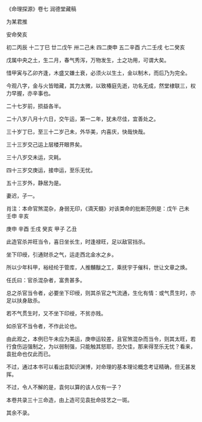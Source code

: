 《命理探源》卷七 润德堂藏稿

为某君推

安命癸亥

初二丙辰 十二丁巳 廿二戊午 卅二己未 四二庚申 五二辛酉 六二壬戌 七二癸亥

戊属中央之土，生二月，春气秀泻，万物发生，土之功用，可谓大矣。

惜甲寅与乙卯齐逢，木盛又嫌土衰，必须火以生土，金以制木，而后乃为完全。

今观八字，金与火皆暗藏，其力太微，以致椿庭先逝，功名无成，然堂棣联三，权力早握，亦辛事也。

二十七岁前，损益各半。

二十八岁八月十六日，交午运，第一二年，犹未尽佳，宜善处之。

三十岁丁巳，至三十二岁己未，外华美，内喜庆，快哉快哉。

三十三岁交己运上层楼开眼界矣。

三十八岁交未运，灾耗。

四十三岁交庚运，接申运，至乐无忧。

五十三岁外，静居为是。

妻迟，子一。

肖注：本命官煞混杂，身弱无印，《滴天髓》对该类命的批断范例是：戊午 己未 壬申 辛亥

庚申 辛酉 壬戌 癸亥 甲子 乙丑

此造官杀并旺当令，喜日坐长生，时逢禄旺，足以敌官挡杀。

坐下印绶，引通财杀之气，运走西北金水之乡。

所以少年科甲，裕经纶于管库，人推黼黻之工，乘抚宇于催科，世让文章之焕。

任氏曰：官杀混杂者，富贵甚多。

总之杀官当令者，必要坐下印绶，则其杀官之气流通，生化有情：或气贯生时，亦足以扶身敌杀。

若不气贯生时，又不坐下印绶，不贫亦贱。

如杀官不当令者，不作此论也。

由此观之，本例巳午未应为美运，庚申运较差，且官煞混杂而当令，则其太旺，若行食伤运强制之，为以弱制强，只能触其怒耶，恐欠佳，那来得至乐无忧？看来，袁批命也仅此而已。

不过，通过本书可以看出袁知识渊博，对命理的基本理论概念考证精确，但无甚发挥。

不过，令人不解的是，袁何以算的该人仅有一子？

本卷共录三十三命造，由上造可见袁批命技艺之一斑。

其余不录。

